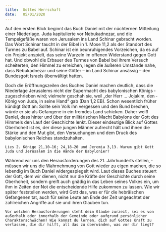 ```yaml
---
title:  Gottes Herrschaft
date:   05/01/2020
---
```


Auf den ersten Blick beginnt das Buch Daniel mit der nüchternen Mitteilung einer Niederlage. Juda kapitulierte vor Nebukadnezar, und die Tempelgefäße waren von Jerusalem ins Land Schinar gebracht worden. Das Wort Schinar taucht in der Bibel in 1. Mose 11,2 als der Standort des Turmes zu Babel auf. Schinar ist ein beunruhigendes Vorzeichen, da es auf ein Projekt anspielt, das seine Wurzeln im offenen Widerstand gegen Gott hat. Und obwohl die Erbauer des Turmes von Babel bei ihrem Versuch scheiterten, den Himmel zu erreichen, legen die äußeren Umstände nahe, dass Nebukadnezar und seine Götter – im Land Schinar ansässig – den Bundesgott Israels überwältigt hatten.

Doch die Eröffnungszeilen des Buches Daniel machen deutlich, dass die Niederlage Jerusalems nicht der Supermacht des babylonischen Königs ­zugeschrieben wird; vielmehr geschah sie, weil „der Herr … Jojakim, den ­König von Juda, in seine Hand“ gab (Dan 1,2 EB). Schon wesentlich früher kündigt Gott an: Sollte sein Volk ihn vergessen und den Bund brechen, würde er sie als Gefangene in ein fremdes Land schicken. Daher weiß Daniel, dass hinter und über der militärischen Macht Babylons der Gott des Himmels den Lauf der Geschichte lenkt. Dieser eindeutige Blick auf Gottes Ober­hoheit ist es, der diese jungen Männer aufrecht hält und ihnen die Stärke und den Mut gibt, den Versuchungen und dem Druck des babylonischen Reiches standzuhalten.

`Lies 2. Könige 21,10–16; 24,18–20 und Jeremia 3,13. Warum gibt Gott Juda und Jerusalem in die Hände der Babylonier?`

Während wir uns den Herausforderungen des 21. Jahrhunderts stellen, ­müssen wir uns die Wahrnehmung von Gott wieder zu eigen machen, die so ­lebendig im Buch Daniel widergespiegelt wird. Laut dieses Buches steuert der Gott, dem wir dienen, nicht nur die Kräfte der Geschichte durch seine Oberhoheit, sondern greift auch gnädig in das Leben seines Volkes ein, um ihm in Zeiten der Not die entscheidende Hilfe zukommen zu lassen. Wie wir später feststellen werden, wird Gott das, was er für die hebräischen Gefangenen tat, auch für seine Leute am Ende der Zeit ungeachtet der zahlreichen Angriffe auf sie und ihren Glauben tun.

`Vor welchen Herausforderungen steht dein Glaube zurzeit, sei es von außerhalb oder innerhalb der Gemeinde oder aufgrund persönlicher Charakterschwächen? Wie kannst du lernen, dich auf Gottes Kraft zu verlassen, die dir hilft, all das zu überwinden, was vor dir liegt?`